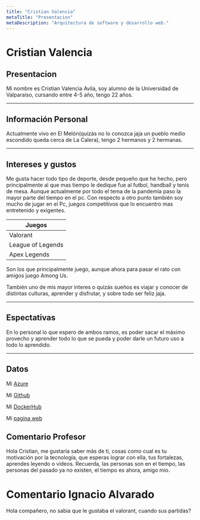 ```yaml
---
title: "Cristian Valencia"
metaTitle: "Presentacion"
metaDescription: "Arquitectura de software y desarrollo web."
---
```


# Cristian Valencia 

## Presentacion
Mi nombre es Cristian Valencia Avila, soy alumno de la Universidad de Valparaiso, cursando entre 4-5 año, tengo 22 años.
___

## Información Personal 
Actualmente vivo en El Melón(quizás no lo conozca jaja un pueblo medio escondido queda cerca de La Calera), tengo 2 hermanos y 2 hermanas.

___

## Intereses y gustos

Me gusta hacer todo tipo de deporte, desde pequeño que he hecho, pero principalmente al que mas tiempo le dedique fue al futbol, handball y tenis de mesa.
Aunque actualmente por todo el tema de la pandemía paso la mayor parte del tiempo en el pc.
Con respecto a otro punto también soy mucho de jugar en el Pc, juegos competitivos que lo encuentro mas entretenido y exigentes.

| Juegos |
| ---- |
| Valorant | 
| League of Legends  |
| Apex Legends |

Son los que principalmente juego, aunque ahora para pasar el rato con amigos juego Among Us.

También uno de mis mayor interes o quizás sueños es viajar y conocer de distintas culturas, aprender y disfrutar, y sobre todo ser feliz jaja.
___

## Espectativas 

En lo personal lo que espero de ambos ramos, es poder sacar el máximo provecho y aprender todo lo que se pueda y poder darle un futuro uso a todo lo aprendido.
___

## Datos

Mi [Azure](https://dev.azure.com/DesArq2020/_git/TallerN01)

Mi [Github](https://github.com/CristianValenciaA)

Mi [DockerHub](https://hub.docker.com/u/cristianvalenciaa)

Mi [pagina web](cristianvalencia.me)

## Comentario Profesor

Hola Cristian, me gustaría saber más de ti, cosas como cual es tu motivación por la tecnología, que esperas lograr con ella, tus fortalezas, aprendes leyendo o videos. Recuerda, las personas son en el tiempo, las personas del pasado ya no existen, el tiempo es ahora, amigo mío.

# Comentario Ignacio Alvarado
Hola compañero, no sabia que le gustaba el valorant, cuando sus partidas?

 
